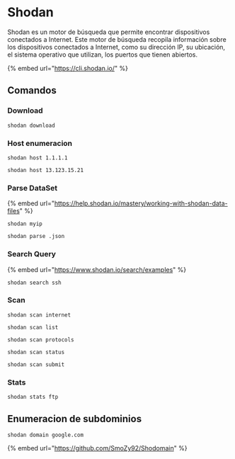 # Shodan

Shodan es un motor de búsqueda que permite encontrar dispositivos conectados a Internet. Este motor de búsqueda recopila información sobre los dispositivos conectados a Internet, como su dirección IP, su ubicación, el sistema operativo que utilizan, los puertos que tienen abiertos.

{% embed url="https://cli.shodan.io/" %}

## Comandos

### Download

```
shodan download
```

### Host enumeracion

```
shodan host 1.1.1.1
```

```
shodan host 13.123.15.21
```

### Parse DataSet

{% embed url="https://help.shodan.io/mastery/working-with-shodan-data-files" %}

```
shodan myip
```

```
shodan parse .json
```

### Search Query

{% embed url="https://www.shodan.io/search/examples" %}

```
shodan search ssh
```

### Scan&#x20;

```
shodan scan internet
```

```
shodan scan list
```

```
shodan scan protocols
```

```
shodan scan status
```

```
shodan scan submit 
```

### Stats

```
shodan stats ftp
```

## Enumeracion de subdominios

```
shodan domain google.com
```

{% embed url="https://github.com/SmoZy92/Shodomain" %}
